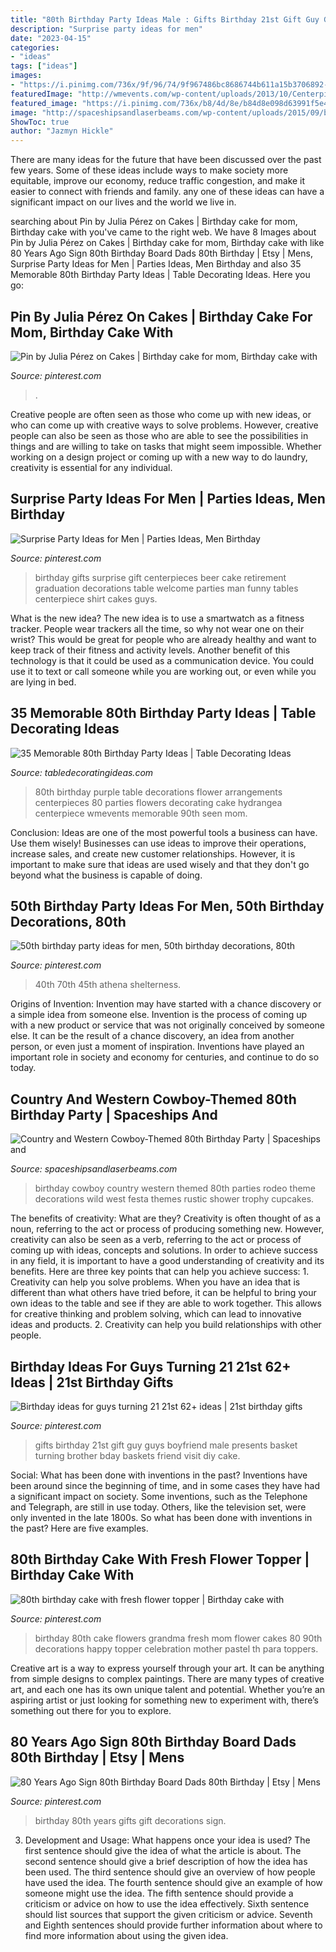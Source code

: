 ```yaml
---
title: "80th Birthday Party Ideas Male : Gifts Birthday 21st Gift Guy Guys Boyfriend Male Presents Basket Turning Brother Bday Baskets Friend Visit Diy Cake"
description: "Surprise party ideas for men"
date: "2023-04-15"
categories:
- "ideas"
tags: ["ideas"]
images:
- "https://i.pinimg.com/736x/9f/96/74/9f967486bc8686744b611a15b3706892--th-birthday-cake-fresh-flowers.jpg"
featuredImage: "http://wmevents.com/wp-content/uploads/2013/10/Centerpiece-Detail.jpg"
featured_image: "https://i.pinimg.com/736x/b8/4d/8e/b84d8e098d63991f5e41129e9112baec--th-birthday.jpg"
image: "http://spaceshipsandlaserbeams.com/wp-content/uploads/2015/09/boys-cowboy-birthday-party-ideas-1.jpg"
ShowToc: true
author: "Jazmyn Hickle"
---
```



There are many ideas for the future that have been discussed over the past few years. Some of these ideas include ways to make society more equitable, improve our economy, reduce traffic congestion, and make it easier to connect with friends and family. any one of these ideas can have a significant impact on our lives and the world we live in.

	

		
searching about Pin by Julia Pérez on Cakes | Birthday cake for mom, Birthday cake with you've came to the right web. We have 8 Images about Pin by Julia Pérez on Cakes | Birthday cake for mom, Birthday cake with like 80 Years Ago Sign 80th Birthday Board Dads 80th Birthday | Etsy | Mens, Surprise Party Ideas for Men | Parties Ideas, Men Birthday and also 35 Memorable 80th Birthday Party Ideas | Table Decorating Ideas. Here you go:
		
    
## Pin By Julia Pérez On Cakes | Birthday Cake For Mom, Birthday Cake With

<img loading=lazy src="https://i.pinimg.com/736x/d7/aa/87/d7aa874d8f7e5ad6fd1285af0e09f00d.jpg" onerror="this.onerror=null;this.src='https://tse3.mm.bing.net/th?id=OIP.zXylSSkWvbt4gz7Uh0XNUQHaLM&amp;pid=15.1';" alt="Pin by Julia Pérez on Cakes | Birthday cake for mom, Birthday cake with">

_Source: pinterest.com_

>. 

	

Creative people are often seen as those who come up with new ideas, or who can come up with creative ways to solve problems. However, creative people can also be seen as those who are able to see the possibilities in things and are willing to take on tasks that might seem impossible. Whether working on a design project or coming up with a new way to do laundry, creativity is essential for any individual.

    
## Surprise Party Ideas For Men | Parties Ideas, Men Birthday

<img loading=lazy src="https://i.pinimg.com/736x/03/a0/32/03a032a40a82d25da24b37d51e2a6355--gifts-for-men-birthday-gift-for-men.jpg" onerror="this.onerror=null;this.src='https://tse4.mm.bing.net/th?id=OIP._jC-fdFxw0gZAYUj0DN1PAHaJ6&amp;pid=15.1';" alt="Surprise Party Ideas for Men | Parties Ideas, Men Birthday">

_Source: pinterest.com_

>birthday gifts surprise gift centerpieces beer cake retirement graduation decorations table welcome parties man funny tables centerpiece shirt cakes guys. 

	

What is the new idea?
The new idea is to use a smartwatch as a fitness tracker. People wear trackers all the time, so why not wear one on their wrist? This would be great for people who are already healthy and want to keep track of their fitness and activity levels. Another benefit of this technology is that it could be used as a communication device. You could use it to text or call someone while you are working out, or even while you are lying in bed.

    
## 35 Memorable 80th Birthday Party Ideas | Table Decorating Ideas

<img loading=lazy src="http://wmevents.com/wp-content/uploads/2013/10/Centerpiece-Detail.jpg" onerror="this.onerror=null;this.src='https://tse3.mm.bing.net/th?id=OIP.XTi6z3nq8yAXIWf5pnOCzwHaLH&amp;pid=15.1';" alt="35 Memorable 80th Birthday Party Ideas | Table Decorating Ideas">

_Source: tabledecoratingideas.com_

>80th birthday purple table decorations flower arrangements centerpieces 80 parties flowers decorating cake hydrangea centerpiece wmevents memorable 90th seen mom. 

	

Conclusion: Ideas are one of the most powerful tools a business can have. Use them wisely!
Businesses can use ideas to improve their operations, increase sales, and create new customer relationships. However, it is important to make sure that ideas are used wisely and that they don't go beyond what the business is capable of doing.

    
## 50th Birthday Party Ideas For Men, 50th Birthday Decorations, 80th

<img loading=lazy src="https://i.pinimg.com/736x/b8/4d/8e/b84d8e098d63991f5e41129e9112baec--th-birthday.jpg" onerror="this.onerror=null;this.src='https://tse4.mm.bing.net/th?id=OIP.4zMle9-HMw2bVlOuvlK5YAHaJ3&amp;pid=15.1';" alt="50th birthday party ideas for men, 50th birthday decorations, 80th">

_Source: pinterest.com_

>40th 70th 45th athena shelterness. 

	

Origins of Invention: Invention may have started with a chance discovery or a simple idea from someone else.
Invention is the process of coming up with a new product or service that was not originally conceived by someone else. It can be the result of a chance discovery, an idea from another person, or even just a moment of inspiration. Inventions have played an important role in society and economy for centuries, and continue to do so today.

    
## Country And Western Cowboy-Themed 80th Birthday Party | Spaceships And

<img loading=lazy src="http://spaceshipsandlaserbeams.com/wp-content/uploads/2015/09/boys-cowboy-birthday-party-ideas-1.jpg" onerror="this.onerror=null;this.src='https://tse1.mm.bing.net/th?id=OIP.wOfkTCfivcAOSM1jc5YGNwHaLH&amp;pid=15.1';" alt="Country and Western Cowboy-Themed 80th Birthday Party | Spaceships and">

_Source: spaceshipsandlaserbeams.com_

>birthday cowboy country western themed 80th parties rodeo theme decorations wild west festa themes rustic shower trophy cupcakes. 

	

The benefits of creativity: What are they?
Creativity is often thought of as a noun, referring to the act or process of producing something new. However, creativity can also be seen as a verb, referring to the act or process of coming up with ideas, concepts and solutions. In order to achieve success in any field, it is important to have a good understanding of creativity and its benefits. Here are three key points that can help you achieve success: 1. Creativity can help you solve problems. When you have an idea that is different than what others have tried before, it can be helpful to bring your own ideas to the table and see if they are able to work together. This allows for creative thinking and problem solving, which can lead to innovative ideas and products. 2. Creativity can help you build relationships with other people.

    
## Birthday Ideas For Guys Turning 21 21st 62+ Ideas | 21st Birthday Gifts

<img loading=lazy src="https://i.pinimg.com/736x/15/91/d9/1591d918848bebecf52ff610c88fbe20.jpg" onerror="this.onerror=null;this.src='https://tse2.mm.bing.net/th?id=OIP.kFZZACn-QNgrML5cGsUIAgAAAA&amp;pid=15.1';" alt="Birthday ideas for guys turning 21 21st 62+ ideas | 21st birthday gifts">

_Source: pinterest.com_

>gifts birthday 21st gift guy guys boyfriend male presents basket turning brother bday baskets friend visit diy cake. 

	

Social: What has been done with inventions in the past?
Inventions have been around since the beginning of time, and in some cases they have had a significant impact on society. Some inventions, such as the Telephone and Telegraph, are still in use today. Others, like the television set, were only invented in the late 1800s. So what has been done with inventions in the past? Here are five examples.

    
## 80th Birthday Cake With Fresh Flower Topper | Birthday Cake With

<img loading=lazy src="https://i.pinimg.com/736x/9f/96/74/9f967486bc8686744b611a15b3706892--th-birthday-cake-fresh-flowers.jpg" onerror="this.onerror=null;this.src='https://tse4.mm.bing.net/th?id=OIP.h2amp2MkyoJU712i2MQv_QHaNK&amp;pid=15.1';" alt="80th birthday cake with fresh flower topper | Birthday cake with">

_Source: pinterest.com_

>birthday 80th cake flowers grandma fresh mom flower cakes 80 90th decorations happy topper celebration mother pastel th para toppers. 

	

Creative art is a way to express yourself through your art. It can be anything from simple designs to complex paintings. There are many types of creative art, and each one has its own unique talent and potential. Whether you’re an aspiring artist or just looking for something new to experiment with, there’s something out there for you to explore.

    
## 80 Years Ago Sign 80th Birthday Board Dads 80th Birthday | Etsy | Mens

<img loading=lazy src="https://i.pinimg.com/736x/ce/8a/ff/ce8aff5d90d723c50ed422ebbea98e2d.jpg" onerror="this.onerror=null;this.src='https://tse4.mm.bing.net/th?id=OIP.soAFaLqY8POOJ7v5z1oGLwHaKL&amp;pid=15.1';" alt="80 Years Ago Sign 80th Birthday Board Dads 80th Birthday | Etsy | Mens">

_Source: pinterest.com_

>birthday 80th years gifts gift decorations sign. 

	

3. Development and Usage: What happens once your idea is used?
The first sentence should give the idea of what the article is about. The second sentence should give a brief description of how the idea has been used. The third sentence should give an overview of how people have used the idea. The fourth sentence should give an example of how someone might use the idea. The fifth sentence should provide a criticism or advice on how to use the idea effectively. Sixth sentence should list sources that support the given criticism or advice. Seventh and Eighth sentences should provide further information about where to find more information about using the given idea.

